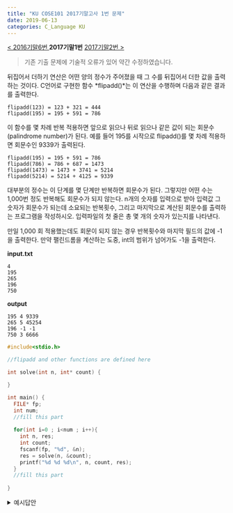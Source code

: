 ```yaml
---
title: "KU COSE101 2017기말고사 1번 문제"
date: 2019-06-13
categories: C_Language KU
---
```


[< 2016기말6번 ](https://detegice.github.io/COSE101-2016Final-Pro6)
 **2017기말1번** 
[ 2017기말2번 >](https://detegice.github.io/COSE101-2017Final-Pro2)

> 기존 기출 문제에 기술적 오류가 있어 약간 수정하였습니다.

뒤집어서 더하기 연산은 어떤 양의 정수가 주어졌을 때 그 수를 뒤집어서 더한 값을 출력하는 것이다.
C언어로 구현한 함수 *flipadd()*는 이 연산을 수행하며 다음과 같은 결과를 출력한다.
```
flipadd(123) = 123 + 321 = 444
flipadd(195) = 195 + 591 = 786
```

이 함수를 몇 차례 반복 적용하면 앞으로 읽으나 뒤로 읽으나 같은 값이 되는 회문수(palindrome number)가 된다. 예를 들어 195를 시작으로 flipadd()를 몇 차례 적용하면 회문수인 9339가 출력된다.

```
flipadd(195) = 195 + 591 = 786
flipadd(786) = 786 + 687 = 1473
flipadd(1473) = 1473 + 3741 = 5214
flipadd(5214) = 5214 + 4125 = 9339
```

대부분의 정수는 이 단계를 몇 단계만 반복하면 회문수가 된다. 그렇지만 어떤 수는 1,000번 정도 반복해도 회문수가 되지 않는다.
n개의 숫자를 입력으로 받아 입력값 그 숫자가 회문수가 되는데 소요되는 반복횟수, 그리고 마지막으로 계산된 회문수를 출력하는 프로그램을 작성하시오.
입력파일의 첫 줄은 총 몇 개의 숫자가 있는지를 나타낸다.

만일 1,000 회 적용했는데도 회문이 되지 않는 경우 반복횟수와 마지막 필드의 값에 -1 을 출력한다.
만약 팰린드롬을 계산하는 도중, int의 범위가 넘어가도 -1을 출력한다.

**input.txt**
```
4
195
265
196
750
```

**output**
```
195 4 9339
265 5 45254
196 -1 -1
750 3 6666
```

~~~c
#include<stdio.h>

//flipadd and other functions are defined here

int solve(int n, int* count) {

}

int main() {
  FILE* fp;
  int num;
  //fill this part
  
  for(int i=0 ; i<num ; i++){
    int n, res;
    int count;
    fscanf(fp, "%d", &n);
    res = solve(n, &count);
    printf("%d %d %d\n", n, count, res);
  }
  //fill this part
  
}
~~~


<details><summary>예시답안</summary>
  
{% highlight c %}

#include<stdio.h>

int flip(int k) {
	int p = 0;
	while(k) {
		p *= 10;
		p += k%10;
		k /= 10;
	}
	return p;
}

int ispalin(int k) {
	int f = flip(k);
	if(f==k) return 1;
	else return 0;
}

int solve(int n, int* count) {
	*count = 0;
	while(!ispalin(n)){
		(*count)++;
		n+=flip(n);
		if((*count)>1000) return -1;
		if(n<0){
			(*count)=-1;
			return -1;
		}
	}
	return n;
}

int main() {
  FILE* fp;
  int num;
  fp = fopen("input.txt","r");
  fscanf(fp, "%d", &num);
  for(int i=0 ; i<num ; i++){
    int n, res;
    int count;
    fscanf(fp, "%d", &n);
    res = solve(n, &count);
    printf("%d %d %d\n", n, count, res);
  }
  return 0;
}

{% endhighlight %}

{% highlight text %}

*flip*함수 : 숫자를 뒤집어 줍니다.
*ispalin*함수 : 팰린드롬 수인지 확인해줍니다.

*fopen*함수 : 파일을 여는 함수로, fopen(파일이름, 모드)로 작성합니다.

{% endhighlight %}

</details>
